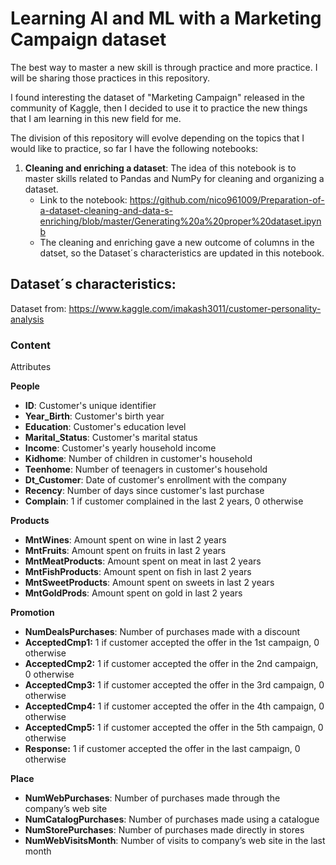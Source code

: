 # **Learning AI and ML with a Marketing Campaign dataset**

The best way to master a new skill is through practice and more practice. I will be sharing those practices in this repository.

I found interesting the dataset of "Marketing Campaign" released in the community of Kaggle, then I decided to use it to practice the new things that I am learning in this new field for me.

The division of this repository will evolve depending on the topics that I would like to practice, so far I have the following notebooks:
1. **Cleaning and enriching a dataset**:  The idea of this notebook is to master skills related to Pandas and NumPy for cleaning and organizing a dataset.
     * Link to the notebook: https://github.com/nico961009/Preparation-of-a-dataset-cleaning-and-data-s-enriching/blob/master/Generating%20a%20proper%20dataset.ipynb
     * The cleaning and enriching gave a new outcome of columns in the datset, so the Dataset´s characteristics are updated in this notebook.



## **Dataset´s characteristics:**

Dataset from: https://www.kaggle.com/imakash3011/customer-personality-analysis

### **Content**

Attributes

**People**

*   **ID**: Customer's unique identifier
*   **Year_Birth**: Customer's birth year
*   **Education**: Customer's education level
*   **Marital_Status**: Customer's marital status
*   **Income**: Customer's yearly household income
*   **Kidhome**: Number of children in customer's household
*   **Teenhome**: Number of teenagers in customer's household
*   **Dt_Customer**: Date of customer's enrollment with the company
*   **Recency**: Number of days since customer's last purchase
*   **Complain**: 1 if customer complained in the last 2 years, 0 otherwise

**Products**

*   **MntWines**: Amount spent on wine in last 2 years
*   **MntFruits**: Amount spent on fruits in last 2 years
*   **MntMeatProducts**: Amount spent on meat in last 2 years
*   **MntFishProducts**: Amount spent on fish in last 2 years
*   **MntSweetProducts**: Amount spent on sweets in last 2 years
*   **MntGoldProds**: Amount spent on gold in last 2 years

**Promotion**

*   **NumDealsPurchases**: Number of purchases made with a discount
*   **AcceptedCmp1:** 1 if customer accepted the offer in the 1st campaign, 0 otherwise
*   **AcceptedCmp2:** 1 if customer accepted the offer in the 2nd campaign, 0 otherwise
*   **AcceptedCmp3:** 1 if customer accepted the offer in the 3rd campaign, 0 otherwise
*   **AcceptedCmp4:** 1 if customer accepted the offer in the 4th campaign, 0 otherwise
*   **AcceptedCmp5:** 1 if customer accepted the offer in the 5th campaign, 0 otherwise
*   **Response:** 1 if customer accepted the offer in the last campaign, 0 otherwise

**Place**

*   **NumWebPurchases**: Number of purchases made through the company’s web site
*   **NumCatalogPurchases**: Number of purchases made using a catalogue
*   **NumStorePurchases**: Number of purchases made directly in stores
*   **NumWebVisitsMonth**: Number of visits to company’s web site in the last month
